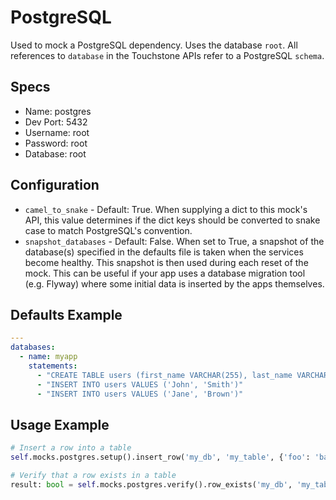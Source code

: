 PostgreSQL
======
Used to mock a PostgreSQL dependency. Uses the database `root`. All references to `database` in the Touchstone APIs refer to a PostgreSQL `schema`.


## Specs
 * Name: postgres
 * Dev Port: 5432
 * Username: root
 * Password: root
 * Database: root
 
 
## Configuration
 * `camel_to_snake` - Default: True. When supplying a dict to this mock's API, this value determines if the dict keys should be converted to snake case to match PostgreSQL's convention.
 * `snapshot_databases` - Default: False. When set to True, a snapshot of the database(s) specified in the defaults file is taken when the services become healthy. This snapshot is then used during each reset of the mock. This can be useful if your app uses a database migration tool (e.g. Flyway) where some initial data is inserted by the apps themselves.


## Defaults Example
```yaml
---
databases:
  - name: myapp
    statements:
      - "CREATE TABLE users (first_name VARCHAR(255), last_name VARCHAR(255))"
      - "INSERT INTO users VALUES ('John', 'Smith')"
      - "INSERT INTO users VALUES ('Jane', 'Brown')"
```


## Usage Example
```python
# Insert a row into a table
self.mocks.postgres.setup().insert_row('my_db', 'my_table', {'foo': 'bar'})

# Verify that a row exists in a table
result: bool = self.mocks.postgres.verify().row_exists('my_db', 'my_table', {'foo': 'bar'})
```
